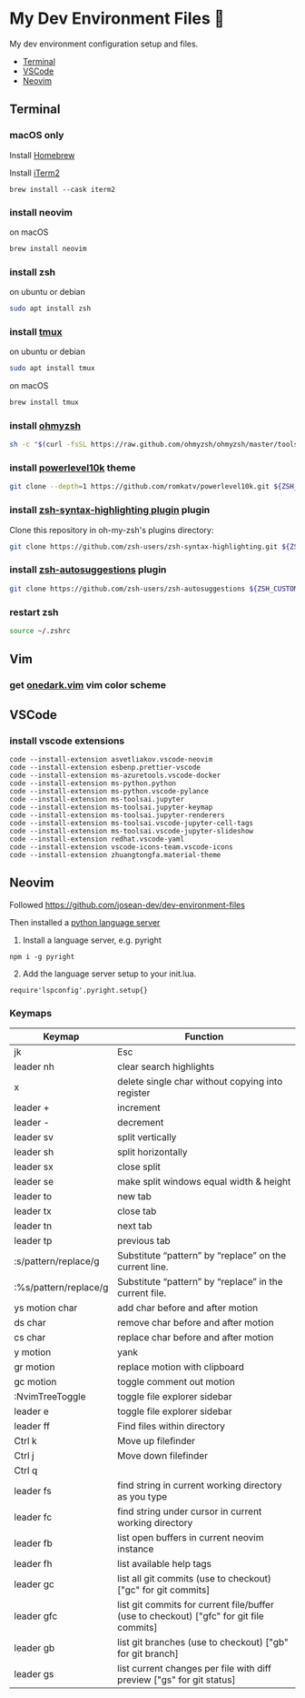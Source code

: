 # My Dev Environment Files 🚀

My dev environment configuration setup and files.

- [Terminal](##Terminal)
- [VSCode](##VSCode)
- [Neovim](##Neovim)

## Terminal

### macOS only

Install [Homebrew](https://docs.brew.sh/Installation)

Install [iTerm2](https://iterm2.com/)

```
brew install --cask iterm2
```

### install neovim

on macOS

```bash
brew install neovim
```

### install zsh

on ubuntu or debian

```bash
sudo apt install zsh
```

### install [tmux](https://github.com/tmux/tmux/wiki)

on ubuntu or debian

```bash
sudo apt install tmux
```

on macOS

```bash
brew install tmux
```

### install [ohmyzsh](https://ohmyz.sh/#install)

```bash
sh -c "$(curl -fsSL https://raw.github.com/ohmyzsh/ohmyzsh/master/tools/install.sh)"
```

### install [powerlevel10k](https://github.com/romkatv/powerlevel10k) theme

```bash
git clone --depth=1 https://github.com/romkatv/powerlevel10k.git ${ZSH_CUSTOM:-$HOME/.oh-my-zsh/custom}/themes/powerlevel10k
```

### install [zsh-syntax-highlighting plugin](https://github.com/zsh-users/zsh-syntax-highlighting/blob/master/INSTALL.md) plugin

Clone this repository in oh-my-zsh's plugins directory:

```bash
git clone https://github.com/zsh-users/zsh-syntax-highlighting.git ${ZSH_CUSTOM:-~/.oh-my-zsh/custom}/plugins/zsh-syntax-highlighting
```

### install [zsh-autosuggestions](https://github.com/zsh-users/zsh-autosuggestions/blob/master/INSTALL.md#oh-my-zsh) plugin

```bash
git clone https://github.com/zsh-users/zsh-autosuggestions ${ZSH_CUSTOM:-~/.oh-my-zsh/custom}/plugins/zsh-autosuggestions
```

### restart zsh

```bash
source ~/.zshrc
```

## Vim

### get [onedark.vim](https://github.com/joshdick/onedark.vim) vim color scheme

## VSCode

### install vscode extensions

```
code --install-extension asvetliakov.vscode-neovim
code --install-extension esbenp.prettier-vscode
code --install-extension ms-azuretools.vscode-docker
code --install-extension ms-python.python
code --install-extension ms-python.vscode-pylance
code --install-extension ms-toolsai.jupyter
code --install-extension ms-toolsai.jupyter-keymap
code --install-extension ms-toolsai.jupyter-renderers
code --install-extension ms-toolsai.vscode-jupyter-cell-tags
code --install-extension ms-toolsai.vscode-jupyter-slideshow
code --install-extension redhat.vscode-yaml
code --install-extension vscode-icons-team.vscode-icons
code --install-extension zhuangtongfa.material-theme
```

## Neovim

Followed https://github.com/josean-dev/dev-environment-files

Then installed a [python language server](https://github.com/neovim/nvim-lspconfig#quickstart)

1. Install a language server, e.g. pyright

`npm i -g pyright`

2. Add the language server setup to your init.lua.

`require'lspconfig'.pyright.setup{}`

### Keymaps

| Keymap                | Function                                                                                     |
| --------------------- | -------------------------------------------------------------------------------------------- |
| jk                    | Esc                                                                                          |
| leader nh             | clear search highlights                                                                      |
| x                     | delete single char without copying into register                                             |
| leader +              | increment                                                                                    |
| leader -              | decrement                                                                                    |
| leader sv             | split vertically                                                                             |
| leader sh             | split horizontally                                                                           |
| leader sx             | close split                                                                                  |
| leader se             | make split windows equal width & height                                                      |
| leader to             | new tab                                                                                      |
| leader tx             | close tab                                                                                    |
| leader tn             | next tab                                                                                     |
| leader tp             | previous tab                                                                                 |
| :s/pattern/replace/g  | Substitute “pattern” by “replace” on the current line.                                       |
| :%s/pattern/replace/g | Substitute “pattern” by “replace” in the current file.                                       |
| ys motion char        | add char before and after motion                                                             |
| ds char               | remove char before and after motion                                                          |
| cs char               | replace char before and after motion                                                         |
| y motion              | yank                                                                                         |
| gr motion             | replace motion with clipboard                                                                |
| gc motion             | toggle comment out motion                                                                    |
| :NvimTreeToggle       | toggle file explorer sidebar                                                                 |
| leader e              | toggle file explorer sidebar                                                                 |
| leader ff             | Find files within directory                                                                  |
| Ctrl k                | Move up filefinder                                                                           |
| Ctrl j                | Move down filefinder                                                                         |
| Ctrl q                |                                                                                              |
| leader fs             | find string in current working directory as you type                                         |
| leader fc             | find string under cursor in current working directory                                        |
| leader fb             | list open buffers in current neovim instance                                                 |
| leader fh             | list available help tags                                                                     |
| leader gc             | list all git commits (use <cr> to checkout) ["gc" for git commits]                           |
| leader gfc            | list git commits for current file/buffer (use <cr> to checkout) ["gfc" for git file commits] |
| leader gb             | list git branches (use <cr> to checkout) ["gb" for git branch]                               |
| leader gs             | list current changes per file with diff preview ["gs" for git status]                        |
